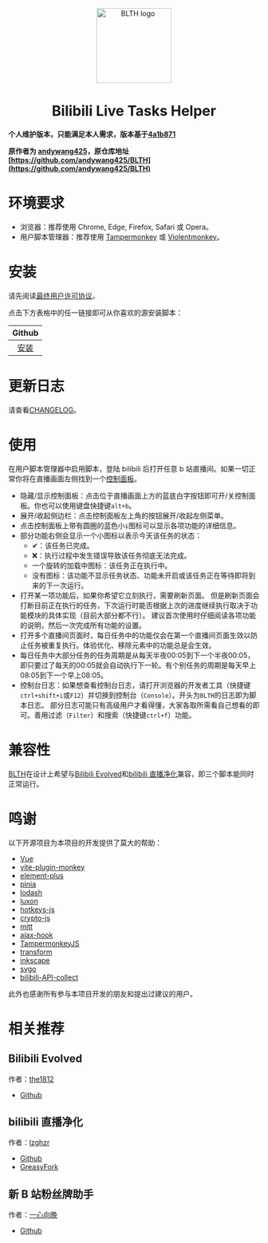 <div align ="center">
    <img alt="BLTH logo" src="https://raw.githubusercontent.com/andywang425/BLTH/master/images/logo.min.svg" width="150">
</div>

<h1 align="center">Bilibili Live Tasks Helper</h1>

**个人维护版本，只能满足本人需求，版本基于[4a1b871](https://github.com/andywang425/BLTH/tree/4a1b871a55628086546574125c638461cf1f59e2)**

**原作者为 [andywang425](https://github.com/andywang425/)，原仓库地址 [https://github.com/andywang425/BLTH](https://github.com/andywang425/BLTH)**

# 环境要求

-   浏览器：推荐使用 Chrome, Edge, Firefox, Safari 或 Opera。
-   用户脚本管理器：推荐使用 [Tampermonkey](https://www.tampermonkey.net) 或 [Violentmonkey](https://violentmonkey.github.io)。

# 安装

请先阅读[最终用户许可协议](https://github.com/andywang425/BLTH/blob/master/EULA.md)。

点击下方表格中的任一链接即可从你喜欢的源安装脚本：

|                                                    Github                                                     |
| :-----------------------------------------------------------------------------------------------------------: |
| [安装](https://raw.githubusercontent.com/ADJazzzz/BLTH-Fork/main/dist/bilibili-live-tasks-helper.min.user.js) |

# 更新日志

请查看[CHANGELOG](https://github.com/ADJazzzz/BLTH-Fork/blob/main/CHANGELOG.md)。

# 使用

在用户脚本管理器中启用脚本，登陆 bilibili 后打开任意 b 站直播间。如果一切正常你将在直播画面左侧找到一个[控制面板](https://github.com/andywang425/BLTH/blob/master/images/example.png)。

-   隐藏/显示控制面板：点击位于直播画面上方的蓝底白字按钮即可开/关控制面板。你也可以使用键盘快捷键`alt+b`。
-   展开/收起侧边栏：点击控制面板左上角的按钮展开/收起左侧菜单。
-   点击控制面板上带有圆圈的蓝色小`i`图标可以显示各项功能的详细信息。
-   部分功能右侧会显示一个小图标以表示今天该任务的状态：
    -   ✔：该任务已完成。
    -   ❌：执行过程中发生错误导致该任务彻底无法完成。
    -   一个旋转的加载中图标：该任务正在执行中。
    -   没有图标：该功能不显示任务状态、功能未开启或该任务正在等待即将到来的下一次运行。
-   打开某一项功能后，如果你希望它立刻执行，需要刷新页面。
    但是刷新页面会打断目前正在执行的任务，下次运行时能否根据上次的进度继续执行取决于功能模块的具体实现（目前大部分都不行）。
    建议首次使用时仔细阅读各项功能的说明，然后一次完成所有功能的设置。
-   打开多个直播间页面时，每日任务中的功能仅会在第一个直播间页面生效以防止任务被重复执行。体验优化、移除元素中的功能总是会生效。
-   每日任务中大部分任务的任务周期是从每天半夜00:05到下一个半夜00:05，即只要过了每天的00:05就会自动执行下一轮。有个别任务的周期是每天早上08:05到下一个早上08:05。
-   控制台日志：如果想查看控制台日志，请打开浏览器的开发者工具（快捷键`ctrl+shift+i`或`F12`）并切换到控制台（`Console`）。开头为`BLTH`的日志即为脚本日志。
    部分日志可能只有高级用户才看得懂，大家各取所需看自己想看的即可。善用过滤（`Filter`）和搜索（快捷键`ctrl+f`）功能。

# 兼容性

[BLTH](https://github.com/andywang425/BLTH)在设计上希望与[Bilibili Evolved](https://github.com/the1812/Bilibili-Evolved)和[bilibili 直播净化](https://greasyfork.org/zh-CN/scripts/21416-bilibili%E7%9B%B4%E6%92%AD%E5%87%80%E5%8C%96)兼容，即三个脚本能同时正常运行。

# 鸣谢

以下开源项目为本项目的开发提供了莫大的帮助：

-   [Vue](https://github.com/vuejs/core)
-   [vite-plugin-monkey](https://github.com/lisonge/vite-plugin-monkey)
-   [element-plus](https://github.com/element-plus/element-plus)
-   [pinia](https://github.com/vuejs/pinia)
-   [lodash](https://github.com/lodash/lodash)
-   [luxon](https://github.com/moment/luxon)
-   [hotkeys-js](https://github.com/jaywcjlove/hotkeys-js)
-   [crypto-js](https://github.com/brix/crypto-js)
-   [mitt](https://github.com/developit/mitt)
-   [ajax-hook](https://github.com/wendux/ajax-hook)
-   [TampermonkeyJS](https://github.com/lzghzr/TampermonkeyJS)
-   [transform](https://github.com/ritz078/transform)
-   [inkscape](https://inkscape.org/)
-   [svgo](https://github.com/svg/svgo)
-   [bilibili-API-collect](https://github.com/SocialSisterYi/bilibili-API-collect)

此外也感谢所有参与本项目开发的朋友和提出过建议的用户。

# 相关推荐

## Bilibili Evolved

作者：[the1812](https://github.com/the1812)

-   [Github](https://github.com/the1812/Bilibili-Evolved)

## bilibili 直播净化

作者：[lzghzr](https://github.com/lzghzr)

-   [Github](https://github.com/lzghzr/TampermonkeyJS/blob/master/BiLiveNoVIP/BiLiveNoVIP.user.js)
-   [GreasyFork](https://greasyfork.org/zh-CN/scripts/21416-bilibili%E7%9B%B4%E6%92%AD%E5%87%80%E5%8C%96)

## 新 B 站粉丝牌助手

作者：[一心向晚](https://github.com/XiaoMiku01)

-   [Github](https://github.com/XiaoMiku01/fansMedalHelper)
